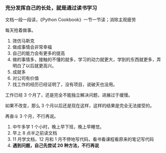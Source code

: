 
### 充分发挥自己的长处，就是通过读书学习  

文档一段一段读，《Python Cookbook》一节一节读；消除主观疲劳  

每天抢着做事。  
1. 效仿马斯克
2. 做成事情会非常幸福
3. 自己的能力会有更多的提高 
4. 做的事情多，接触的不懂的就多，学习的动力就更大，学到的东西就更多，弄明白了以后就更高兴。
5. 成就多
6. 对公司有价值  
7. 找工作的经历已经证明了，没有项目，说破天也没用。  


工作已经 3 个月了，还是完全不能独立解决问题，进展过于缓慢。  

如果不改变，那么 3 个月以后还是现在这样，这样的结果是完全无法接受的。  

再奋斗 3 个月，不行再说。  

1. 中午多学 1 个小时，晚上早下班，晚上早睡觉。
2. 早上 8 点半之前读文档  
3. 11 月学文档，12 月和 1 月不停地写代码，看书看课程看原来的笔记写代码    
4. **遇到问题，自己先尝试 20 种方法，不行再说**  


